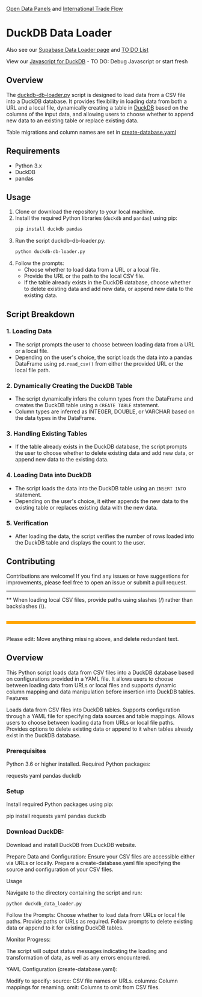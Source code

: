 [Open Data Panels](../../../) and [International Trade Flow](../../../../useeio.js/footprint/)

# DuckDB Data Loader

Also see our [Supabase Data Loader page](../../sql/supabase) and [TO DO List](../../../impacts/)

View our [Javascript for DuckDB](tables.html) - TO DO: Debug Javascript or start fresh

## Overview
The <!-- Loren couldn't find load_data.py, so he's guessing duckdb-db-loader.py is the new name. -->[duckdb-db-loader.py](https://github.com/ModelEarth/OpenFootprint/blob/main/prep/sql/duckdb/duckdb-db-loader.py)  script is designed to load data from a CSV file into a DuckDB database. It provides flexibility in loading data from both a URL and a local file, dynamically creating a table in [DuckDB](https://duckdb.org/docs/api/r.html) based on the columns of the input data, and allowing users to choose whether to append new data to an existing table or replace existing data.

Table migrations and column names are set in [create-database.yaml](https://github.com/ModelEarth/OpenFootprint/blob/main/impacts/exiobase/US-source/create-database.yaml)

## Requirements
- Python 3.x
- DuckDB
- pandas

## Usage
1. Clone or download the repository to your local machine.
2. Install the required Python libraries (`duckdb` and `pandas`) using pip:
   ```sh
   pip install duckdb pandas
   ```
3. Run the script duckdb-db-loader.py:
   ```sh
   python duckdb-db-loader.py
   ```
4. Follow the prompts:
   - Choose whether to load data from a URL or a local file.
   - Provide the URL or the path to the local CSV file.
   - If the table already exists in the DuckDB database, choose whether to delete existing data and add new data, or append new data to the existing data.

## Script Breakdown

### 1. Loading Data
- The script prompts the user to choose between loading data from a URL or a local file.
- Depending on the user's choice, the script loads the data into a pandas DataFrame using `pd.read_csv()` from either the provided URL or the local file path.

### 2. Dynamically Creating the DuckDB Table
- The script dynamically infers the column types from the DataFrame and creates the DuckDB table using a `CREATE TABLE` statement.
- Column types are inferred as INTEGER, DOUBLE, or VARCHAR based on the data types in the DataFrame.

### 3. Handling Existing Tables
- If the table already exists in the DuckDB database, the script prompts the user to choose whether to delete existing data and add new data, or append new data to the existing data.

### 4. Loading Data into DuckDB
- The script loads the data into the DuckDB table using an `INSERT INTO` statement.
- Depending on the user's choice, it either appends the new data to the existing table or replaces existing data with the new data.

### 5. Verification
- After loading the data, the script verifies the number of rows loaded into the DuckDB table and displays the count to the user.

## Contributing
Contributions are welcome! If you find any issues or have suggestions for improvements, please feel free to open an issue or submit a pull request.

---

** When loading local CSV files, provide paths using slashes (/) rather than backslashes (\\).


<br>
<div style="height:8px; background-color:orange"></div>
<br>

Please edit: Move anything missing above, and delete redundant text.

## Overview

This Python script loads data from CSV files into a DuckDB database based on configurations provided in a YAML file. It allows users to choose between loading data from URLs or local files and supports dynamic column mapping and data manipulation before insertion into DuckDB tables.
Features

Loads data from CSV files into DuckDB tables.
Supports configuration through a YAML file for specifying data sources and table mappings.
Allows users to choose between loading data from URLs or local file paths.
Provides options to delete existing data or append to it when tables already exist in the DuckDB database.

### Prerequisites

Python 3.6 or higher installed.
Required Python packages:

requests
yaml
pandas
duckdb

### Setup

Install required Python packages using pip:

   pip install requests yaml pandas duckdb


### Download DuckDB:

Download and install DuckDB from DuckDB website.

Prepare Data and Configuration:
Ensure your CSV files are accessible either via URLs or locally.
Prepare a create-database.yaml file specifying the source and configuration of your CSV files.

Usage

Navigate to the directory containing the script and run:

    python duckdb_data_loader.py

Follow the Prompts:
Choose whether to load data from URLs or local file paths.
Provide paths or URLs as required.
Follow prompts to delete existing data or append to it for existing DuckDB tables.

Monitor Progress:

The script will output status messages indicating the loading and transformation of data, as well as any errors encountered.

YAML Configuration (create-database.yaml):

Modify to specify:
source: CSV file names or URLs.
columns: Column mappings for renaming.
omit: Columns to omit from CSV files.

